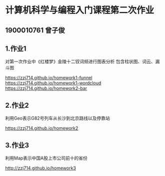 # 计算机科学与编程入门课程第二次作业
## 1900010761 曾子俊
## 1.作业1
对第一次作业中《红楼梦》金陵十二钗词频进行图表分析
包含柱状图、词云、漏斗图

https://zzj714.github.io/homework1-funnel
https://zzj714.github.io/homework1-wordcloud
https://zzj714.github.io/homework2-bar

## 2.作业2
利用Geo表示G82号列车从长沙到北京路线以及停靠站

https://zzj714.github.io/homework2
## 3.作业3
利用Map表示中国A股上市公司前十的省份

http://zzj714.github.io/homework3
